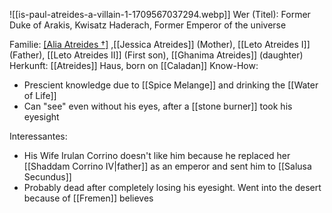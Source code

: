 ![[is-paul-atreides-a-villain-1-1709567037294.webp]]
Wer (Titel): Former Duke of Arakis, Kwisatz Haderach, Former Emperor of the universe

Familie: [[Alia Atreides †]](Sister) ,[[Jessica Atreides]] (Mother), [[Leto Atreides I]] (Father), [[Leto Atreides II]] (First son), [[Ghanima Atreides]] (daughter)
Herkunft: [[Atreides]] Haus, born on [[Caladan]]
Know-How: 
- Prescient knowledge due to [[Spice Melange]] and drinking the [[Water of Life]]
- Can "see" even without his eyes, after a [[stone burner]] took his eyesight


Interessantes: 
- His Wife Irulan Corrino doesn't like him because he replaced her [[Shaddam Corrino IV|father]] as an emperor and sent him to [[Salusa Secundus]]
- Probably dead after completely losing his eyesight. Went into the desert because of [[Fremen]] believes 

